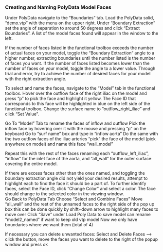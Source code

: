 ### Creating and Naming PolyData Model Faces ###

Under PolyData navigate to the “Boundaries” tab. Load the PolyData solid, “demo.vtp” with the menu on the upper right. 
Under “Boundary Extraction” set the angle of separation to around 50 degrees and click “Extract Boundaries”.
A list of the model faces found will appear in the window to the left.

If the number of faces listed in the functional toolbox exceeds the number of actual faces on your model, toggle the “Boundary Extraction” angle to a higher number, extracting boundaries until the number listed is the number of faces you want. If the number of faces listed becomes lower than the number of faces on your model, toggle the angle to a lower value. Through trial and error, try to achieve the number of desired faces for your model with the right extraction angle.

To select and name the faces, navigate to the “Model” tab in the functional toolbox. Hover over the outflow face of the right iliac on the model and press “p” to pick the face and highlight it yellow. The Face ID that corresponds to this face will be highlighted in blue on the left side of the functional toolbox. Change the surface name to “outflow_right_iliac” and click “Set Value”.

Go To “Model” Tab to rename the faces of inflow and outflow
	Pick the inflow face by hovering over it with the mouse and pressing “p” on the keyboard
	Go to “surf name” box and type in “inflow aorta”
	Do the same with the two outflow faces of the iliac arteries
	“pick” the face of the model (pick anywhere on model) and name this face “wall_model”

Repeat this with the rest of the faces renaming each “outflow_left_iliac”, “inflow” for the inlet face of the aorta, and “all_wall” for the outer surface covering the entire model.

If there are excess faces other than the ones named, and toggling the boundary extraction angle did not yield your desired results, attempt to highlight each to find the face it should be a part of. To further identify faces, select the Face ID, click “Change Color” and select a color. The face should change to the selected color in the viewing window. 	
Go Back to PolyData Tab
	Choose “Select and Combine Faces”
	Move “all_wall” and the rest of the unnamed faces to the right side of the pop up box
		this can be done quickly by shift+down arrow to highlight many faces to move over
	Click “Save” under Load Poly Data to save model
		can rename “model2_named” if want to keep old vtp model
	Now we only have boundaries where we want them (total of 4)

If necessary you can delete unwanted faces:
	Select and Delete Faces —> click the button, move the faces you want to delete to the right of the popup window and press ok
